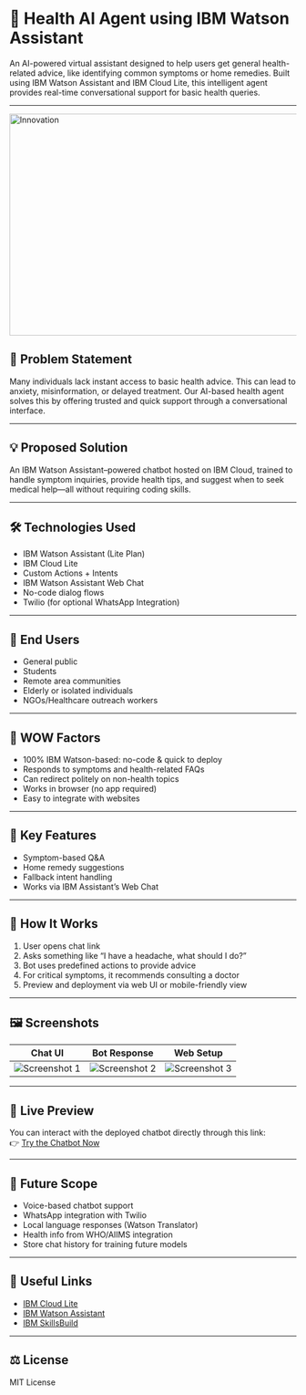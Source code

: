 # 💬 Health AI Agent using IBM Watson Assistant

An AI-powered virtual assistant designed to help users get general health-related advice, like identifying common symptoms or home remedies. Built using IBM Watson Assistant and IBM Cloud Lite, this intelligent agent provides real-time conversational support for basic health queries.

---
<img width="730" height="389" alt="Innovation" src="https://github.com/user-attachments/assets/20cea22c-d573-4adf-a81e-6b8cf1d55fbf" />


## 🧹 Problem Statement

Many individuals lack instant access to basic health advice. This can lead to anxiety, misinformation, or delayed treatment. Our AI-based health agent solves this by offering trusted and quick support through a conversational interface.

---

## 💡 Proposed Solution

An IBM Watson Assistant–powered chatbot hosted on IBM Cloud, trained to handle symptom inquiries, provide health tips, and suggest when to seek medical help—all without requiring coding skills.

---

## 🛠️ Technologies Used

- IBM Watson Assistant (Lite Plan)
- IBM Cloud Lite
- Custom Actions + Intents
- IBM Watson Assistant Web Chat
- No-code dialog flows
- Twilio (for optional WhatsApp Integration)

---

## 👥 End Users

- General public
- Students
- Remote area communities
- Elderly or isolated individuals
- NGOs/Healthcare outreach workers

---

## 🌟 WOW Factors

- 100% IBM Watson-based: no-code & quick to deploy
- Responds to symptoms and health-related FAQs
- Can redirect politely on non-health topics
- Works in browser (no app required)
- Easy to integrate with websites

---

## 🧢 Key Features

- Symptom-based Q&A  
- Home remedy suggestions  
- Fallback intent handling  
- Works via IBM Assistant’s Web Chat  

---

## 🚀 How It Works

1. User opens chat link  
2. Asks something like “I have a headache, what should I do?”  
3. Bot uses predefined actions to provide advice  
4. For critical symptoms, it recommends consulting a doctor  
5. Preview and deployment via web UI or mobile-friendly view  

---

## 🖼️ Screenshots

| Chat UI | Bot Response | Web Setup |
|--------|--------------|-----------|
| ![Screenshot 1](https://github.com/user-attachments/assets/6d6fbb33-27c8-4c91-bd21-3d8130bace28) | ![Screenshot 2](https://github.com/user-attachments/assets/05b7bcda-0224-40cb-95c6-056f50684e8f) | ![Screenshot 3](https://github.com/user-attachments/assets/e55048b3-1563-4300-8fdb-e4e80a8bd5c3) |

---

## 🔗 Live Preview

You can interact with the deployed chatbot directly through this link:  
👉 [Try the Chatbot Now](https://web-chat.global.assistant.watson.appdomain.cloud/preview.html?backgroundImageURL=https%3A%2F%2Fau-syd.assistant.watson.cloud.ibm.com%2Fpublic%2Fimages%2Fupx-fde91ec9-ee8b-46a0-b5c2-1971305dabb9%3A%3A1d5c7915-efaf-45c1-8d28-fa07a36f548a&integrationID=626acaac-338e-40bd-8182-ddb65be14ecd&region=au-syd&serviceInstanceID=fde91ec9-ee8b-46a0-b5c2-1971305dabb9)

---

## 🚣️ Future Scope

- Voice-based chatbot support  
- WhatsApp integration with Twilio  
- Local language responses (Watson Translator)  
- Health info from WHO/AIIMS integration  
- Store chat history for training future models  

---

## 🔗 Useful Links

- [IBM Cloud Lite](https://cloud.ibm.com)  
- [IBM Watson Assistant](https://www.ibm.com/cloud/watson-assistant/)  
- [IBM SkillsBuild](https://skillsbuild.org)  

---

## ⚖️ License

MIT License
